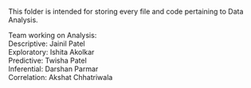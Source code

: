 This folder is intended for storing every file and code pertaining to Data Analysis.  

Team working on Analysis:  
    Descriptive: Jainil Patel  
    Exploratory: Ishita Akolkar   
    Predictive: Twisha Patel   
    Inferential: Darshan Parmar   
    Correlation: Akshat Chhatriwala   

